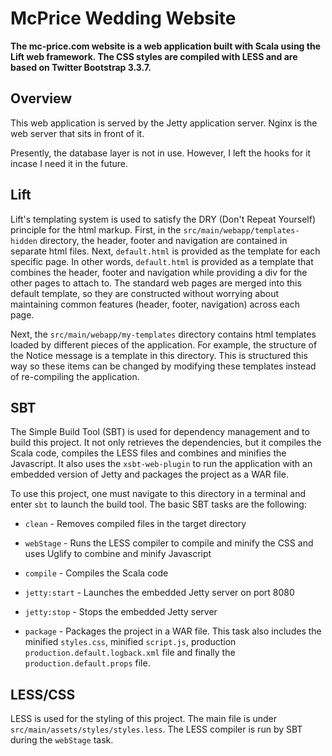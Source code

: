 # McPrice Wedding Website

**The mc-price.com website is a web application built with Scala using the Lift web framework.  The CSS styles are compiled with LESS and are based on Twitter Bootstrap 3.3.7.**

## Overview

This web application is served by the Jetty application server.  Nginx is the web server that sits in front of it.  

Presently, the database layer is not in use.  However, I left the hooks for it incase I need it in the future.

## Lift

Lift's templating system is used to satisfy the DRY (Don't Repeat Yourself) principle for the html markup.  First, in the ```src/main/webapp/templates-hidden``` directory, the header, footer and navigation are contained in separate html files.  Next, ```default.html``` is provided as the template for each specific page.  In other words, ```default.html``` is provided as a template that combines the header, footer and navigation while providing a div for the other pages to attach to.  The standard web pages are merged into this default template, so they are constructed without worrying about maintaining common features (header, footer, navigation) across each page.

Next, the ```src/main/webapp/my-templates``` directory contains html templates loaded by different pieces of the application.  For example, the structure of the Notice message is a template in this directory.  This is structured this way so these items can be changed by modifying these templates instead of re-compiling the application.

## SBT

The Simple Build Tool (SBT) is used for dependency management and to build this project.  It not only retrieves the dependencies, but it compiles the Scala code, compiles the LESS files and combines and minifies the Javascript.  It also uses the ```xsbt-web-plugin``` to run the application with an embedded version of Jetty and packages the project as a WAR file.

To use this project, one must navigate to this directory in a terminal and enter ```sbt``` to launch the build tool.  The basic SBT tasks are the following:

* ```clean``` - Removes compiled files in the target directory

* ```webStage``` - Runs the LESS compiler to compile and minify the CSS and uses Uglify to combine and minify Javascript

* ```compile``` - Compiles the Scala code

* ```jetty:start``` - Launches the embedded Jetty server on port 8080

* ```jetty:stop``` - Stops the embedded Jetty server

* ```package``` - Packages the project in a WAR file.  This task also includes the minified ```styles.css```, minified ```script.js```, production ```production.default.logback.xml``` 
file and finally the ```production.default.props``` file.

## LESS/CSS

LESS is used for the styling of this project.  The main file is under ```src/main/assets/styles/styles.less```.  The LESS compiler is run by SBT during the ```webStage``` task.
